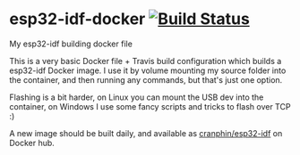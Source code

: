 # esp32-idf-docker [![Build Status](https://travis-ci.com/cranphin/esp32-idf-docker.svg?branch=master)](https://travis-ci.com/cranphin/esp32-idf-docker)
My esp32-idf building docker file

This is a very basic Docker file + Travis build configuration which builds a esp32-idf Docker image.
I use it by volume mounting my source folder into the container, and then running any commands,
but that's just one option.

Flashing is a bit harder, on Linux you can mount the USB dev into the container,
on Windows I use some fancy scripts and tricks to flash over TCP :)

A new image should be built daily, and available as [cranphin/esp32-idf](https://hub.docker.com/r/cranphin/esp32-idf) on Docker hub.
